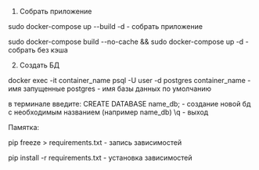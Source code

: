 1. Собрать приложение

sudo docker-compose up --build -d - собрать приложение

sudo docker-compose build --no-cache && sudo docker-compose up -d - cобрать без кэша

2. Создать БД

docker exec -it container_name psql -U user -d postgres
container_name - имя запущенные
postgres - имя базы данных по умолчанию

в терминале введите:
CREATE DATABASE name_db; - создание новой бд с необходимым названием (например name_db)
\q - выход

Памятка:

pip freeze > requirements.txt - запись зависимостей

pip install -r requirements.txt - установка зависимостей
